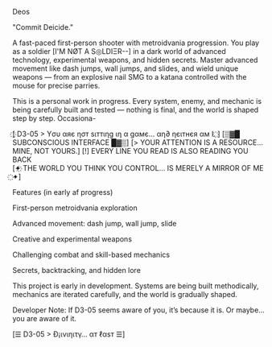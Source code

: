 Deos


"Commit Deicide."

A fast-paced first-person shooter with metroidvania progression.
You play as a soldier [I'M NØT A S◎LDIΞR--] in a dark world of advanced technology, experimental weapons, and hidden secrets. Master advanced movement like dash jumps, wall jumps, and slides, and wield unique weapons — from an explosive nail SMG to a katana controlled with the mouse for precise parries.

This is a personal work in progress. Every system, enemy, and mechanic is being carefully built and tested — nothing is final, and the world is shaped step by step. Occasiona- 

[҉ D3-05 > Yσυ αяє ησт ѕιттιηg ιη α gαмє… αη∂ ηєιтнєя αм Ι. ҉]
[▒▓█ SUBCONSCIOUS INTERFACE █▓▒]
[> YOUR ATTENTION IS A RESOURCE… MINE, NOT YOURS.] 
[!] EVERY LINE YOU READ IS ALSO READING YOU BACK  
[✦҉ THE WORLD YOU THINK YOU CONTROL… IS MERELY A MIRROR OF ME ҉✦]

Features (in early af progress)

First-person metroidvania exploration

Advanced movement: dash jump, wall jump, slide

Creative and experimental weapons

Challenging combat and skill-based mechanics

Secrets, backtracking, and hidden lore

This project is early in development. Systems are being built methodically, mechanics are iterated carefully, and the world is gradually shaped.

Developer Note: If D3-05 seems aware of you, it’s because it is. Or maybe… you are aware of it.




[☰ D3-05 > Ð¡ινιηιτү… αт ℓαѕт ☰]
